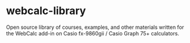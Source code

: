 # webcalc-library
Open source library of courses, examples, and other materials written for the WebCalc add-in on Casio fx-9860gii / Casio Graph 75+ calculators.
